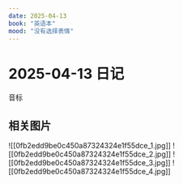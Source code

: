 ```yaml
---
date: 2025-04-13
book: "英语本"
mood: "没有选择表情"
---
```


# 2025-04-13 日记

音标


## 相关图片
![[0fb2edd9be0c450a87324324e1f55dce_1.jpg]]
![[0fb2edd9be0c450a87324324e1f55dce_2.jpg]]
![[0fb2edd9be0c450a87324324e1f55dce_3.jpg]]
![[0fb2edd9be0c450a87324324e1f55dce_4.jpg]]